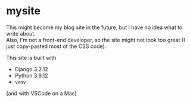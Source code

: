 # mysite
This might become my blog site in the future, but I have no idea what to write about.<br>
Also, I'm not a front-end developer, so the site might not look too great (I just copy-pasted most of the CSS code).

This site is built with
 - Django 3.2.12
 - Python 3.9.12
 - `venv`

(and with VSCode on a Mac)
